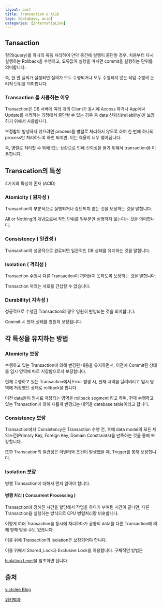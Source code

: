 ```yaml
---
layout: post
title: Transaction & ACID
tags: [database, acid]
categories: [InternshipLine]
---
```


## Tansaction

질의(query)를 하나의 묶음 처리하여 만약 중간에 실행이 중단될 경우, 처음부터 다시 실행하는 Rollback을 수행하고, 오류없이 실행을 마치면 commit을 실행하는 단위를 의미합니다.

즉, 한 번 질의가 실행되면 질의가 모두 수행되거나 모두 수행되지 않는 작업 수행의 논리적 단위를 의미합니다.

### Transaction 을 사용하는 이유

Transaction은 DB 서버에 여러 개의 Client가 동시에 Access 하거나 App에서 Update를 처리하는 과정에서 중단될 수 있는 경우 등 data 신뢰성(reliability)을 보장하기 위해서 사용합니다.

부정합이 발생하지 않으려면 process를 병렬로 처리하지 않도록 하여 한 번에 하나의 process만 처리하도록 하면 되지만, 이는 효율이 너무 떨어집니다.

즉, 병렬로 처리할 수 밖에 없는 상황으로 인해 신뢰성을 얻기 위해서 transaction을 이용합니다.

## Transcation의 특성

4가지의 특성이 존재 (ACID)

### Atomicity ( 원자성 )

Transaction이 부분적으로 실행되거나 중단되지 않는 것을 보장하는 것을 말합니다.

All or Nothing의 개념으로써 작업 단위를 일부분만 실행하지 않는다는 것을 의미합니다.

### Consistency ( 일관성 )

Transaction이 성공적으로 완료되면 일관적인 DB 상태를 유지하는 것을 말합니다.

### Isolation ( 격리성 )

Transaction 수행시 다른 Transaction이 끼어들지 못하도록 보장하는 것을 말합니다.

Transaction 끼리는 서로를 간섭할 수 없습니다.

### Durability( 지속성 )

성공적으로 수행된 Transaction의 경우 영원히 반영되는 것을 의미합니다.

Commit 시 현재 상태를 영원히 보장됩니다.

## 각 특성을 유지하는 방법

### Atomicity 보장

수행하고 있는 Transaction에 의해 변경된 내용을 유지하면서, 이전에 Commit된 상태를 임시 영역에 따로 저장함으로서 보장합니다.

현재 수행하고 있는 Transaction에서 Error 발생 시, 현재 내역을 날려버리고 임시 영역에 저장했던 상태로 rollback을 합니다.

이전 data들이 임시로 저장되는 영역을 rollback segment 라고 하며, 현재 수행하고 있는 Transaction에 의해 새롭게 변경되는 내역을 database table이라고 합니다.

### Consistency 보장

Transaction에서 Consistency은 Transaction 수행 전, 후에 data model의 모든 제약조건(Primary Key, Foreign Key, Domain Constraints)을 만족하는 것을 통해 보장합니다.

또한 Transcation의 일관성은 이벤터와 조건이 발생했을 때, Trigger를 통해 보장합니다.

### Isolation 보장

병행 Transaction에 대해서 먼저 알아야 합니다.

#### 병행 처리 ( Concurrent Processing )

Transaction에 정해진 시간을 할당해서 작업을 하다가 부여된 시간이 끝나면, 다른 Transaction을 실행하는 방식으로 CPU 병렬처리랑 비슷합니다.

이렇게 여러 Transaction을 동시에 처리하다가 공통의 data를 다른 Transaction에 의해 방해 받을 수도 있습니다.

이를 위해 Transaction의 Isolation은 보장되어야 합니다.

이를 위해서 Shared_Lock과 Exclusive Lock을 이용합니다. 구체적인 방법은 

[Isolation Level](https://nephelai.github.io/internshipline/2019/07/15/isolation-level/)을 참조하면 됩니다.

## 출처

[victolee Blog](https://victorydntmd.tistory.com/129)

[위키백과](https://ko.wikipedia.org/wiki/ACID)